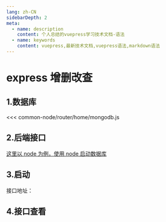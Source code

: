 ```yaml
---
lang: zh-CN
sidebarDepth: 2
meta:
  - name: description
    content: 个人总结的vuepress学习技术文档-语法
  - name: keywords
    content: vuepress,最新技术文档,vuepress语法,markdown语法
---
```


# express 增删改查

## 1.数据库

<<< common-node/router/home/mongodb.js

## 2.后端接口

<a href="/web-mysql/base/practice/3.gitlab.html">这里以 node 为例，使用 node 启动数据库</a>

## 3.启动

接口地址：

## 4.接口查看
